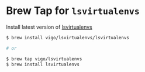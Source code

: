 # Brew Tap for `lsvirtualenvs`

Install latest version of [lsvirtualenvs](https://github.com/vigo/lsvirtualenvs)

```bash
$ brew install vigo/lsvirtualenvs/lsvirtualenvs

# or

$ brew tap vigo/lsvirtualenvs
$ brew install lsvirtualenvs
```
